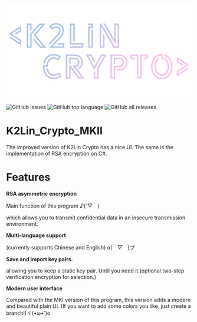 ![K2Lin Crypto Logo](https://raw.githubusercontent.com/K2Lin-Daniel/K2Lin_Crypto_MKII/main/K2Lin_Crypto/Resources/K2Lin%20Crypto%20Logo.png)

![GitHub issues](https://img.shields.io/github/issues/K2Lin-Daniel/K2Lin_Crypto_MKII) ![GitHub top language](https://img.shields.io/github/languages/top/K2Lin-Daniel/K2Lin_Crypto_MKII) ![GitHub all releases](https://img.shields.io/github/downloads/K2Lin-Daniel/K2Lin_Crypto_MKII/total)

# K2Lin_Crypto_MKII

The improved version of K2Lin Crypto has a nice UI. The same is the implementation of RSA encryption on C#.

# Features

**RSA asymmetric encryption**

Main function of this program ♪(´▽｀)

which allows you to transmit confidential data in an insecure transmission environment.

**Multi-language support**

(currently supports Chinese and English) o(*￣▽￣*)ブ

**Save and import key pairs.**

allowing you to keep a static key pair. Until you need it.(optional two-step verification encryption for selection.)

**Modern user interface**

Compared with the MKI version of this program, this version adds a modern and beautiful plain UI.
(If you want to add some colors you like, just create a branch!)ヾ(•ω•`)o
